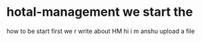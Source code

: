 # hotal-management  we start the
how to be start
first we r write about HM
hi i  m   anshu 
upload a file 
